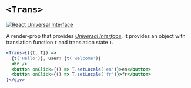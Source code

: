# `<Trans>`

[![React Universal Interface](https://img.shields.io/badge/React-Universal%20Interface-green.svg)](https://github.com/streamich/react-universal-interface)

A render-prop that provides [*Universal Interface*](https://github.com/streamich/react-universal-interface).
It provides an object with translation function `t` and translation state `T`.

```jsx
<Trans>{({t, T}) =>
  {t('Hello')}, user! {t('welcome')}
  <br />
  <button onClick={() => T.setLocale('en')}>en</button>
  <button onClick={() => T.setLocale('fr')}>fr</button>
}</div>
```
